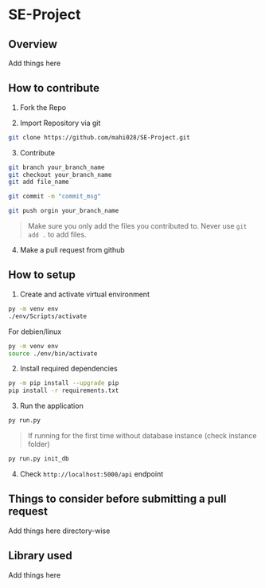 # SE-Project 

## Overview

Add things here

## How to contribute

1. Fork the Repo

2. Import Repository via git

```bash
git clone https://github.com/mahi028/SE-Project.git
```

3. Contribute

```bash
git branch your_branch_name
git checkout your_branch_name
git add file_name
```

```bash
git commit -m "commit_msg"
```

```bash
git push orgin your_branch_name
```

> Make sure you only add the files you contributed to. Never use `git add .` to add files.

4. Make a pull request from github

## How to setup

1. Create and activate virtual environment
```bash
py -m venv env
./env/Scripts/activate
```

For debien/linux

```bash
py -m venv env
source ./env/bin/activate
```

2. Install required dependencies
```bash
py -m pip install --upgrade pip
pip install -r requirements.txt
```

3. Run the application
```bash
py run.py
```

> If running for the first time without database instance (check instance folder)
```bash
py run.py init_db
```

4. Check `http://localhost:5000/api` endpoint


## Things to consider before submitting a pull request

Add things here directory-wise

## Library used

Add things here
